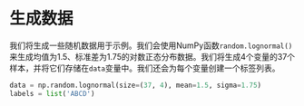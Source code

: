 # 生成数据

我们将生成一些随机数据用于示例。我们会使用NumPy函数`random.lognormal()`来生成均值为1.5、标准差为1.75的对数正态分布数据。我们将生成4个变量的37个样本，并将它们存储在`data`变量中。我们还会为每个变量创建一个标签列表。

```python
data = np.random.lognormal(size=(37, 4), mean=1.5, sigma=1.75)
labels = list('ABCD')
```
